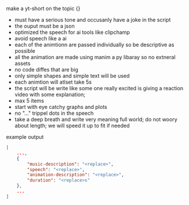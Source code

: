 make a yt-short on the topic {}

- must have a serious tone and occusanly have a joke in the script
- the ouput must be a json
- optimized the speech for ai tools like clipchamp
- avoid speech like a ai 
- each of the animtionn are passed individually so be descriptive as possible
- all the animation are made using manim a py libaray so no extneral assets
- no code diffes that are big
- only simple shapes and simple text will be used
- each animtion will atlset take 5s
- the script will be write like some one really excited is giving a reaction video with some explanation;
- max 5 items
- start with eye catchy graphs and plots
- no "..." trippel dots in the speech
- take a deep breath and write very meaning full world; do not woory about length; we will speed it up to fit if needed

example output
```json
[
	...,
	{
		"music-description": "<replace>",
		"speech": "<replace>",
		"animation-description": "<replace>",
		"duration": "<replace>s"
	},
	...
]
```
